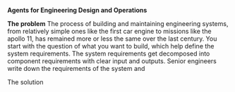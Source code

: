 **Agents for Engineering Design and Operations**

**The problem**
The process of building and maintaining engineering systems, from relatively simple ones like the first car engine to missions like the apollo 11, has remained more or less the same over the last century. You start with the question of what you want to build, which help define the system requirements. The system requirements get decomposed into component requirements with clear input and outputs. Senior engineers write down the requirements of the system and 

The solution 

